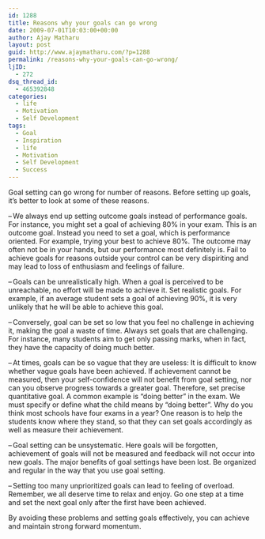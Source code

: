 ```yaml
---
id: 1288
title: Reasons why your goals can go wrong
date: 2009-07-01T10:03:00+00:00
author: Ajay Matharu
layout: post
guid: http://www.ajaymatharu.com/?p=1288
permalink: /reasons-why-your-goals-can-go-wrong/
ljID:
  - 272
dsq_thread_id:
  - 465392848
categories:
  - life
  - Motivation
  - Self Development
tags:
  - Goal
  - Inspiration
  - life
  - Motivation
  - Self Development
  - Success
---
```

<p class="MsoNormal">
  Goal setting can go wrong for number of reasons. Before setting up goals, it’s better to look at some of these reasons.
</p>

<p class="MsoListParagraphCxSpFirst" style="text-indent: -18pt;">
  <!--[if !supportLists]-->
  
  <span><span> &#8211;<span style="font-family: &quot;Times New Roman&quot;; font-style: normal; font-variant: normal; font-weight: normal; font-size: 7pt; line-height: normal; font-size-adjust: none; font-stretch: normal; -x-system-font: none;"> </span></span></span><!--[endif]-->We always end up setting outcome goals instead of performance goals. For instance, you might set a goal of achieving 80% in your exam. This is an outcome goal. Instead you need to set a goal, which is performance oriented. For example, trying your best to achieve 80%. The outcome may often not be in your hands, but our performance most definitely is. Fail to achieve goals for reasons outside your control can be very dispiriting and may lead to loss of enthusiasm and feelings of failure.
</p>

<p class="MsoListParagraphCxSpMiddle" style="text-indent: -18pt;">
  <!--[if !supportLists]-->
  
  <span><span> &#8211;<span style="font-family: &quot;Times New Roman&quot;; font-style: normal; font-variant: normal; font-weight: normal; font-size: 7pt; line-height: normal; font-size-adjust: none; font-stretch: normal; -x-system-font: none;"> </span></span></span><!--[endif]-->Goals can be unrealistically high. When a goal is perceived to be unreachable, no effort will be made to achieve it. Set realistic goals. For example, if an average student sets a goal of achieving 90%, it is very unlikely that he will be able to achieve this goal.
</p>

<p class="MsoListParagraphCxSpMiddle" style="text-indent: -18pt;">
  <!--[if !supportLists]-->
  
  <span><span> &#8211;<span style="font-family: &quot;Times New Roman&quot;; font-style: normal; font-variant: normal; font-weight: normal; font-size: 7pt; line-height: normal; font-size-adjust: none; font-stretch: normal; -x-system-font: none;"> </span></span></span><!--[endif]-->Conversely, goal can be set so low that you feel no challenge in achieving it, making the goal a waste of time. Always set goals that are challenging. For instance, many students aim to get only passing marks, when in fact, they have the capacity of doing much better.
</p>

<p class="MsoListParagraphCxSpMiddle" style="text-indent: -18pt;">
  <!--[if !supportLists]-->
  
  <span><span> &#8211;<span style="font-family: &quot;Times New Roman&quot;; font-style: normal; font-variant: normal; font-weight: normal; font-size: 7pt; line-height: normal; font-size-adjust: none; font-stretch: normal; -x-system-font: none;"> </span></span></span><!--[endif]-->At times, goals can be so vague that they are useless: It is difficult to know whether vague goals have been achieved. If achievement cannot be measured, then your self-confidence will not benefit from goal setting, nor can you observe progress towards a greater goal. Therefore, set precise quantitative goal. A common example is “doing better” in the exam. We must specify or define what the child means by “doing better”. Why do you think most schools have four exams in a year? One reason is to help the students know where they stand, so that they can set goals accordingly as well as measure their achievement.
</p>

<p class="MsoListParagraphCxSpMiddle" style="text-indent: -18pt;">
  <!--[if !supportLists]-->
  
  <span><span> &#8211;<span style="font-family: &quot;Times New Roman&quot;; font-style: normal; font-variant: normal; font-weight: normal; font-size: 7pt; line-height: normal; font-size-adjust: none; font-stretch: normal; -x-system-font: none;"> </span></span></span>Goal setting can be unsystematic. Here goals will be forgotten, achievement of goals will not be measured and feedback will not occur into new goals. The major benefits of goal settings have been lost. Be organized and regular in the way that you use goal setting.
</p>

<p class="MsoListParagraphCxSpLast" style="text-indent: -18pt;">
  <!--[if !supportLists]-->
  
  <span><span> &#8211;<span style="font-family: &quot;Times New Roman&quot;; font-style: normal; font-variant: normal; font-weight: normal; font-size: 7pt; line-height: normal; font-size-adjust: none; font-stretch: normal; -x-system-font: none;"> </span></span></span><!--[endif]-->Setting too many unprioritized goals can lead to feeling of overload. Remember, we all deserve time to relax and enjoy. Go one step at a time and set the next goal only after the first have been achieved.
</p>

<p class="MsoNormal">
  By avoiding these problems and setting goals effectively, you can achieve and maintain strong forward momentum.
</p>